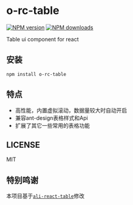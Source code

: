 # o-rc-table

[![NPM version](https://img.shields.io/npm/v/o-rc-table.svg?style=flat)](https://npmjs.org/package/o-rc-table)
[![NPM downloads](http://img.shields.io/npm/dm/o-rc-table.svg?style=flat)](https://npmjs.org/package/o-rc-table)

Table ui component for react

## 安装

`npm install o-rc-table`

## 特点

- 高性能，内置虚拟滚动，数据量较大时自动开启
- 兼容ant-design表格样式和Api
- 扩展了其它一些常用的表格功能

## LICENSE

MIT

## 特别鸣谢
本项目基于[`ali-react-table`](https://github.com/alibaba/ali-react-table)修改
